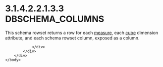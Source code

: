 <html dir="LTR" xmlns:mshelp="http://msdn.microsoft.com/mshelp" xmlns:ddue="http://ddue.schemas.microsoft.com/authoring/2003/5" xmlns:xlink="http://www.w3.org/1999/xlink" xmlns:tool="http://www.microsoft.com/tooltip">
    <head>
        <meta http-equiv="Content-Type" content="text/html; CHARSET=utf-8"></meta>
        <meta name="save" content="history"></meta>
        <title>3.1.4.2.2.1.3.3 DBSCHEMA_COLUMNS</title>
        <xml>
            <mshelp:toctitle title="3.1.4.2.2.1.3.3 DBSCHEMA_COLUMNS"></mshelp:toctitle>
            <mshelp:rltitle title="[MS-SSAS]: DBSCHEMA_COLUMNS"></mshelp:rltitle>
            <mshelp:keyword index="A" term="9f26978e-bf0a-4a43-9d12-3c8c52b2e115"></mshelp:keyword>
            <mshelp:attr name="DCSext.ContentType" value="open specification"></mshelp:attr>
            <mshelp:attr name="AssetID" value="9f26978e-bf0a-4a43-9d12-3c8c52b2e115"></mshelp:attr>
            <mshelp:attr name="TopicType" value="kbRef"></mshelp:attr>
            <mshelp:attr name="DCSext.Title" value="[MS-SSAS]: DBSCHEMA_COLUMNS" />
        </xml>
    </head>
    <body>
        <div id="header">
            <h1 class="heading">3.1.4.2.2.1.3.3 DBSCHEMA_COLUMNS</h1>
        </div>
        <div id="mainSection">
            <div id="mainBody">
                <div id="allHistory" class="saveHistory"></div>
                <div id="sectionSection0" class="section" name="collapseableSection">
                    

<p>This schema rowset returns a row for each <a href="8676f5ce-62d4-4244-a326-634bfed4aba4.html#gt_70548cb6-ef0e-4f2a-8e34-7293a9df8998">measure</a>, each <a href="8676f5ce-62d4-4244-a326-634bfed4aba4.html#gt_a0c8d97b-322c-4117-8525-37e5f26751e7">cube</a> dimension attribute,
and each schema rowset column, exposed as a column.</p>


                </div>
            </div>
        </div>
    </body>
</html>